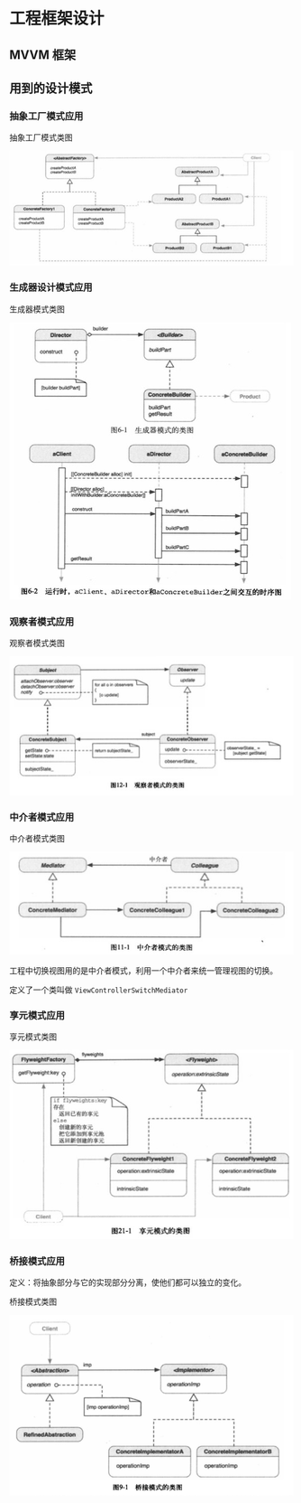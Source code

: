 # 工程框架设计

## MVVM 框架

## 用到的设计模式

### 抽象工厂模式应用
抽象工厂模式类图

![abstract_factory](./img/abstract_factory.jpeg)

### 生成器设计模式应用
生成器模式类图

![builder](./img/builder.jpeg)

### 观察者模式应用
观察者模式类图

![observer](./img/observer.png)

### 中介者模式应用
中介者模式类图

![mediator](./img/mediator.png)

工程中切换视图用的是中介者模式，利用一个中介者来统一管理视图的切换。

定义了一个类叫做 `ViewControllerSwitchMediator`

### 享元模式应用
享元模式类图

![flyweight](./img/flyweight.png)

### 桥接模式应用
定义：将抽象部分与它的实现部分分离，使他们都可以独立的变化。

桥接模式类图

![bridge](./img/bridge.png)

